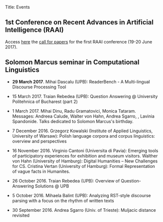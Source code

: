 Title: Events

## 1st Conference on Recent Advances in Artificial Intelligence (RAAI)
Access [here](/events/raai2017.html) the [call for papers](/events/raai2017.html) for the first RAAI conference (19-20 June 2017).

## Solomon Marcus seminar in Computational Linguistics


- **29 March 2017**. Mihai Dascalu (UPB): ReaderBench - A Multi-lingual Discourse Processing Tool

- 15 March 2017. Traian Rebedea (UPB): Question Answering @ University Politehnica of Bucharest (part 2)

- 1 March 2017. Mihai Dinu, Radu Gramatovici, Monica Tataram. Messages: Andreea Calude, Walter von Hahn, Andrea Sgarro, , Lavinia Spandonide. Talks dedicated to Solomon Marcus's birthday. 

- 7 December 2016. Grzegorz Kowalski (Institute of Applied Linguistics, University of Warsaw): Polish language corpora and corpus linguistics: overview and perspectives

- 16 November 2016. Virginio Cantoni (Universita di Pavia): Emerging tools of participatory experiences for exhibition and museum visitors. Walther von Hahn (University of Hamburg): Digital Humanities – New Challenges for CS.
Cristina Vertan (University of Hamburg): Formal Representation of vague facts in Humanites.

- 26 October 2016. Traian Rebedea (UPB): Overview of Question-Answering Solutions @ UPB

- 5 October 2016. Mihaela Balint (UPB):  Analyzing RST-style discourse parsing
with a focus on the rhythm of written texts

- 30 September 2016. Andrea Sgarro (Univ. of Trieste): Muljacic distance revisited
